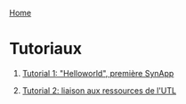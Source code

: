 [Home](../sitemap.md)

# Tutoriaux

1. [Tutorial 1: "Helloworld", première SynApp](tuto01)

2. [Tutorial 2: liaison aux ressources de l'UTL](tuto02)
